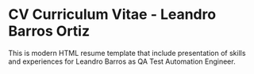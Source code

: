 # CV Curriculum Vitae - Leandro Barros Ortiz
This is modern HTML resume template that include presentation of skills and experiences for Leandro Barros as QA Test Automation Engineer.